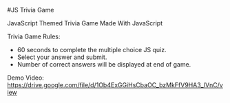 #JS Trivia Game

JavaScript Themed Trivia Game Made With JavaScript

Trivia Game Rules:

- 60 seconds to complete the multiple choice JS quiz.
- Select your answer and submit.
- Number of correct answers will be displayed at end of game.

Demo Video:
https://drive.google.com/file/d/1Ob4ExGGiHsCbaOC_bzMkFfV9HA3_lVnC/view
